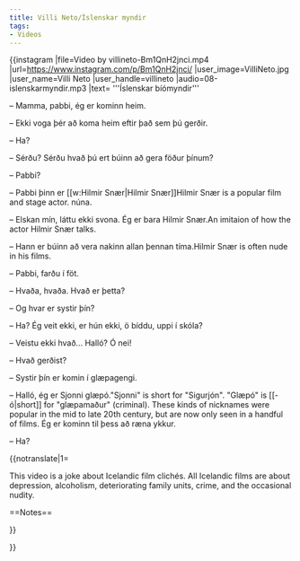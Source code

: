 ```yaml
---
title: Villi Neto/Íslenskar myndir
tags:
- Videos
---
```


{{instagram
|file=Video by villineto-Bm1QnH2jnci.mp4
|url=https://www.instagram.com/p/Bm1QnH2jnci/
|user_image=VilliNeto.jpg
|user_name=Villi Neto
|user_handle=villineto
|audio=08-islenskarmyndir.mp3
|text=
'''Íslenskar bíómyndir'''

– Mamma, pabbi, ég er kominn heim.

– Ekki voga þér að koma heim eftir það sem þú gerðir.

– Ha?

– Sérðu? Sérðu hvað þú ert búinn að gera föður þínum?

– Pabbi?

– Pabbi þinn er [[w:Hilmir Snær|Hilmir Snær]]<note>Hilmir Snær is a popular film and stage actor.</note> núna.

– Elskan mín, láttu ekki svona. Ég er bara Hilmir Snær.<note>An imitaion of how the actor Hilmir Snær talks.</note>

– Hann er búinn að vera nakinn allan þennan tíma.<note>Hilmir Snær is often nude in his films.</note>

– Pabbi, farðu í föt.

– Hvaða, hvaða. Hvað er þetta?

– Og hvar er systir þín?

– Ha? Ég veit ekki, er hún ekki, ö bíddu, uppi í skóla?

– Veistu ekki hvað... Halló? Ó nei!

– Hvað gerðist?

– Systir þín er komin í glæpagengi.

– Halló, ég er Sjonni glæpó.<note>"Sjonni" is short for "Sigurjón". "Glæpó" is [[-ó|short]] for "glæpamaður" (criminal). These kinds of nicknames were popular in the mid to late 20th century, but are now only seen in a handful of films.</note> Ég er kominn til þess að ræna ykkur.

– Ha?

{{notranslate|1=
<div class="video-explanation">
This video is a joke about Icelandic film clichés. All Icelandic films are about depression, alcoholism, deteriorating family units, crime, and the occasional nudity.

==Notes==

</div>
}}

}}


